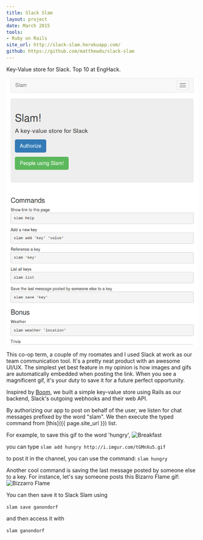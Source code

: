 ```yaml
---
title: Slack Slam
layout: project
date: March 2015
tools:
- Ruby on Rails
site_url: http://slack-slam.herokuapp.com/
github: https://github.com/matthewdu/slack-slam
---
```

Key-Value store for Slack. Top 10 at EngHack.

![Match-3](/assets/images/projects/slack-slam.png)

This co-op term, a couple of my roomates and I used Slack at work as our team communication tool. It's a pretty neat product with an awesome UI/UX. The simplest yet best feature in my opinion is how images and gifs are automatically embedded when posting the link. When you see a magnificent gif, it's your duty to save it for a future perfect opportunity.

Inspired by [Boom](https://github.com/holman/boom), we built a simple key-value store using Rails as our backend, Slack's outgoing webhooks and their web API.

By authorizing our app to post on behalf of the user, we listen for chat messages prefixed by the word "slam". We then execute the typed command from [this]({{ page.site_url }}) list.

For example, to save this gif to the word 'hungry',
![Breakfast](http://i.imgur.com/tGMnXu5.gif)

you can type
`slam add hungry http://i.imgur.com/tGMnXu5.gif`

to post it in the channel, you can use the command:
`slam hungry`

Another cool command is saving the last message posted by someone else to a key. For instance, let's say someone posts this Bizarro Flame gif:
![Bizzarro Flame](http://giant.gfycat.com/RectangularLonelyCrustacean.gif)

You can then save it to Slack Slam using

`slam save ganondorf`

and then access it with

`slam ganondorf`
